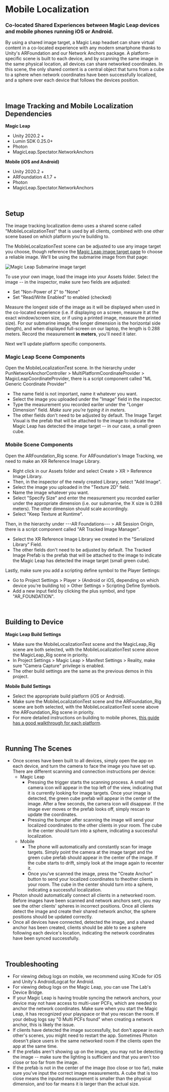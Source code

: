 # Mobile Localization
### Co-located Shared Experiences between Magic Leap devices and mobile phones running iOS or Android.

By using a shared image target, a Magic Leap headset can share virtual content in a co-located experience with any modern smartphone thanks to Unity's ARFoundation and our Network Anchors package. A platform-specific scene is built to each device, and by scanning the same image in the same physical location, all devices can share networked coordinates. In this scene, the only shared content is a central object that turns from a cube to a sphere when network coordinates have been successfully localized, and a sphere over each device that follows the devices position.

<br/>

## Image Tracking and Mobile Localization Dependencies

**Magic Leap** 
- Unity 2020.2 +
- Lumin SDK 0.25.0+
- Photon
- MagicLeap.Spectator.NetworkAnchors

**Mobile (iOS and Android)**
- Unity 2020.2 +
- ARFoundation 4.1.7 +
- Photon
- MagicLeap.Spectator.NetworkAnchors

<br/>

## Setup

The image tracking localization demo uses a shared scene called "MobileLocalizationTest" that is used by all clients, combined with one other scene based on which platform you're building to.

The MobileLocalizationTest scene can be adjusted to use any image target you choose, though reference the [Magic Leap image target page](https://developer.magicleap.com/en-us/learn/guides/lumin-sdk-image-tracking) to choose a reliable image. We'll be using the submarine image from that page:

![Magic Leap Submarine image target](submarine.png)

To use your own image, load the image into your Assets folder. Select the image -- in the inspector, make sure two fields are adjusted:
- Set "Non-Power of 2" to "None"
- Set "Read/Write Enabled" to enabled (checked)

Measure the longest side of the image as it will be displayed when used in the co-located experience (i.e. if displaying on a screen, measure it at the exact window/screen size, or if using a printed image, measure the printed size). For our submarine image, the longer dimension is the horizontal side (length), and when displayed full-screen on our laptop, the length is 0.288 meters. Record the measurement **in meters**, you'll need it later.

Next we'll update platform specific components. 

### Magic Leap Scene Components

Open the MobileLocalizationTest scene. In the hierarchy under PunNetworkAnchorController > MultiPlatformCoordinateProvider > MagicLeapCoordinateProvider, there is a script component called "ML Generic Coordinate Provider"
- The name field is not important, name it whatever you want.
- Select the image you uploaded under the "Image" field in the inspector.
- Type the measurement you recorded eariler under the "Longer Dimension" field. *Make sure you're typing it in meters.*
- The other fields don't need to be adjusted by default. The Image Target Visual is the prefab that will be attached to the image to indicate the Magic Leap has detected the image target -- in our case, a small green cube.

### Mobile Scene Components

Open the ARFoundation_Rig scene. For ARFoundation's Image Tracking, we need to make an XR Reference Image Library.
- Right click in our Assets folder and select Create > XR > Reference Image Library. 
- Then, in the inspector of the newly created Library, select "Add Image". 
- Select the image you uploaded in the "Texture 2D" field.
- Name the image whatever you want.
- Select "Specify Size" and enter the measurement you recorded earlier under the appropriate dimension (i.e. our submarine, the X size is 0.288 meters). The other dimension should scale accordingly.
- Select "Keep Texture at Runtime".
    
Then, in the hierarchy under ---AR Foundations--- > AR Session Origin, there is a script component called "AR Tracked Image Manager". 
- Select the XR Reference Image Library we created in the "Serialized Library" Field.
- The other fields don't need to be adjusted by default. The Tracked Image Prefab is the prefab that will be attached to the image to indicate the Magic Leap has detected the image target (small green cube).

Lastly, make sure you add a scripting define symbol to the Player Settings:
- Go to Project Settings > Player > (Android or iOS, depending on which device you're building to) > Other Settings > Scripting Define Symbols.
- Add a new input field by clicking the plus symbol, and type "AR_FOUNDATION".

<br/>

## Building to Device

**Magic Leap Build Settings**
- Make sure the MobileLocalizationTest scene and the MagicLeap_Rig scene are both selected, with the MobileLocalizationTest scene above the MagicLeap_Rig scene in priority.
- In Project Settings > Magic Leap > Manifest Settings > Reality, make sure "Camera Capture" privilege is enabled.
- The other build settings are the same as the previous demos in this project.

**Mobile Build Settings**
- Select the appropriate build platform (iOS or Android).
- Make sure the MobileLocalizationTest scene and the ARFoundation_Rig scene are both selected, with the MobileLocalizationTest scene above the ARFoundation_Rig scene in priority.
- For more detailed instructions on building to mobile phones, [this guide has a good walkthrough for each platform](https://www.raywenderlich.com/14808876-ar-foundation-in-unity-getting-started).

<br/>

## Running The Scenes

- Once scenes have been built to all devices, simply open the app on each device, and turn the camera to face the image you have set up. There are different scanning and connection instructions per device:
    - Magic Leap
        - Pressing the trigger starts the scanning process. A small red camera icon will appear in the top left of the view, indicating that it is currently looking for image targets. Once your image is detected, the green cube prefab will appear in the center of the image. After a few seconds, the camera icon will disappear. If the image ever moves or the prefab looks off, simply rescan to update the coordinates.
        - Pressing the bumper after scanning the image will send your localized coordinates to the other clients in your room. The cube in the center should turn into a sphere, indicating a successful localization.
    - Mobile
        - The phone will automatically and constantly scan for image targets. Simply point the camera at the image target and the green cube prefab should appear in the center of the image. If the cube starts to drift, simply look at the image again to recenter it.
        - Once you've scanned the image, press the "Create Anchor" button to send your localized coordinates to theother clients in your room. The cube in the center should turn into a sphere, indicating a successful localization.
- Photon should automatically connect all clients in a networked room. Before images have been scanned and network anchors sent, you may see the other clients' spheres in incorrect positions. Once all clients detect the image and create their shared network anchor, the sphere positions should be updated correctly.
- Once all devices have connected, detected the image, and a shared anchor has been created, clients should be able to see a sphere following each device's location, indicating the network coordinates have been synced successfully. 

<br/>

## Troubleshooting

- For viewing debug logs on mobile, we recommend using XCode for iOS and Unity's AndroidLogcat for Android.
- For viewing debug logs on the Magic Leap, you can use The Lab's Device Bridge.
- If your Magic Leap is having trouble syncing the network anchors, your device may not have access to multi-user PCFs, which are needed to anchor the network coordinates. Make sure when you start the Magic Leap, it has recognized your playspace or that you rescan the room. If your debug logs say "0 Multi PCFs found" when creating a network anchor, this is likely the issue.
- If clients have detected the image successfully, but don't appear in each other's scenes, you might need to restart the app. Sometimes Photon doesn't place users in the same networked room if the clients open the app at the same time.
- If the prefabs aren't showing up on the image, you may not be detecting the image -- make sure the lighting is sufficient and that you aren't too close or too far from the image.
- If the prefab is not in the center of the image (too close or too far), make sure you've input the correct image measurements. A cube that is too close means the inputed measurement is smaller than the physical dimension, and too far means it is larger than the actual size.